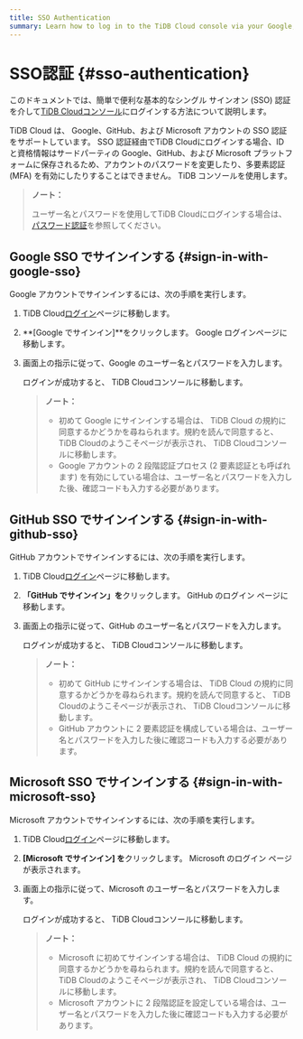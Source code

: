 ```yaml
---
title: SSO Authentication
summary: Learn how to log in to the TiDB Cloud console via your Google, GitHub, or Microsoft account.
---
```


# SSO認証 {#sso-authentication}

このドキュメントでは、簡単で便利な基本的なシングル サインオン (SSO) 認証を介して[<a href="https://tidbcloud.com/">TiDB Cloudコンソール</a>](https://tidbcloud.com/)にログインする方法について説明します。

TiDB Cloud は、 Google、GitHub、および Microsoft アカウントの SSO 認証をサポートしています。 SSO 認証経由でTiDB Cloudにログインする場合、ID と資格情報はサードパーティの Google、GitHub、および Microsoft プラットフォームに保存されるため、アカウントのパスワードを変更したり、多要素認証 (MFA) を有効にしたりすることはできません。 TiDB コンソールを使用します。

> **ノート：**
>
> ユーザー名とパスワードを使用してTiDB Cloudにログインする場合は、 [<a href="/tidb-cloud/tidb-cloud-password-authentication.md">パスワード認証</a>](/tidb-cloud/tidb-cloud-password-authentication.md)を参照してください。

## Google SSO でサインインする {#sign-in-with-google-sso}

Google アカウントでサインインするには、次の手順を実行します。

1.  TiDB Cloud[<a href="https://tidbcloud.com/">ログイン</a>](https://tidbcloud.com/)ページに移動します。

2.  **[Google でサインイン]**をクリックします。 Google ログインページに移動します。

3.  画面上の指示に従って、Google のユーザー名とパスワードを入力します。

    ログインが成功すると、 TiDB Cloudコンソールに移動します。

    > **ノート：**
    >
    > -   初めて Google にサインインする場合は、 TiDB Cloud の規約に同意するかどうかを尋ねられます。規約を読んで同意すると、 TiDB Cloudのようこそページが表示され、 TiDB Cloudコンソールに移動します。
    > -   Google アカウントの 2 段階認証プロセス (2 要素認証とも呼ばれます) を有効にしている場合は、ユーザー名とパスワードを入力した後、確認コードも入力する必要があります。

## GitHub SSO でサインインする {#sign-in-with-github-sso}

GitHub アカウントでサインインするには、次の手順を実行します。

1.  TiDB Cloud[<a href="https://tidbcloud.com/">ログイン</a>](https://tidbcloud.com/)ページに移動します。

2.  **「GitHub でサインイン」を**クリックします。 GitHub のログイン ページに移動します。

3.  画面上の指示に従って、GitHub のユーザー名とパスワードを入力します。

    ログインが成功すると、 TiDB Cloudコンソールに移動します。

    > **ノート：**
    >
    > -   初めて GitHub にサインインする場合は、 TiDB Cloud の規約に同意するかどうかを尋ねられます。規約を読んで同意すると、 TiDB Cloudのようこそページが表示され、 TiDB Cloudコンソールに移動します。
    > -   GitHub アカウントに 2 要素認証を構成している場合は、ユーザー名とパスワードを入力した後に確認コードも入力する必要があります。

## Microsoft SSO でサインインする {#sign-in-with-microsoft-sso}

Microsoft アカウントでサインインするには、次の手順を実行します。

1.  TiDB Cloud[<a href="https://tidbcloud.com/">ログイン</a>](https://tidbcloud.com/)ページに移動します。

2.  **[Microsoft でサインイン] を**クリックします。 Microsoft のログイン ページが表示されます。

3.  画面上の指示に従って、Microsoft のユーザー名とパスワードを入力します。

    ログインが成功すると、 TiDB Cloudコンソールに移動します。

    > **ノート：**
    >
    > -   Microsoft に初めてサインインする場合は、 TiDB Cloud の規約に同意するかどうかを尋ねられます。規約を読んで同意すると、 TiDB Cloudのようこそページが表示され、 TiDB Cloudコンソールに移動します。
    > -   Microsoft アカウントに 2 段階認証を設定している場合は、ユーザー名とパスワードを入力した後に確認コードも入力する必要があります。
